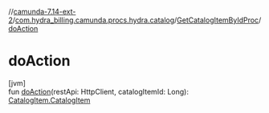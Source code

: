 //[camunda-7.14-ext-2](../../../index.md)/[com.hydra_billing.camunda.procs.hydra.catalog](../index.md)/[GetCatalogItemByIdProc](index.md)/[doAction](do-action.md)

# doAction

[jvm]\
fun [doAction](do-action.md)(restApi: HttpClient, catalogItemId: Long): [CatalogItem.CatalogItem](../../com.hydra_billing.camunda.api.hydra.rest.v2.catalog/-catalog-item/-catalog-item/index.md)
